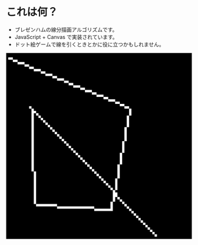 # これは何？

- ブレゼンハムの線分描画アルゴリズムです。
- JavaScript + Canvas で実装されています。
- ドット絵ゲームで線を引くときとかに役に立つかもしれません。

![イメージ](image.png)
